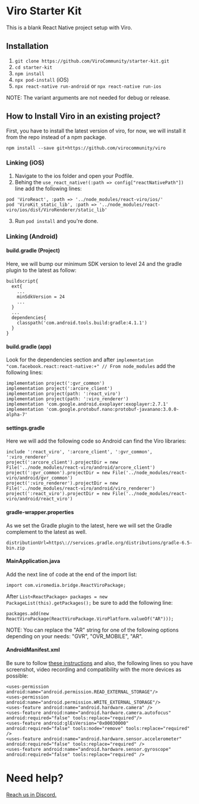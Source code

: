 # Viro Starter Kit

This is a blank React Native project setup with Viro.

## Installation

1. `git clone https://github.com/ViroCommunity/starter-kit.git`
2. `cd starter-kit`
3. `npm install`
4. `npx pod-install` (iOS)
5. `npx react-native run-android` or `npx react-native run-ios`

NOTE: The variant arguments are not needed for debug or release.

## How to Install Viro in an existing project?

First, you have to install the latest version of viro, for now, we will install it from the repo instead of a npm package.

`npm install --save git+https://github.com/virocommunity/viro`

### Linking (iOS)

1. Navigate to the ios folder and open your Podfile.
2. Behing the `use_react_native!(:path => config["reactNativePath"])` line add the following lines:

```
pod 'ViroReact', :path => '../node_modules/react-viro/ios/'
pod 'ViroKit_static_lib', :path => '../node_modules/react-viro/ios/dist/ViroRenderer/static_lib'
```

3. Run `pod install` and you're done.

### Linking (Android)

#### build.gradle (Project)

Here, we will bump our minimum SDK version to level 24 and the gradle plugin to the latest as follow:

```
buildscript{
  ext{
    ...
    minSdkVersion = 24
    ...
  }
  ...
  dependencies{
    classpath('com.android.tools.build:gradle:4.1.1')
  }
}
```

#### build.gradle (app)

Look for the dependencies section and after `implementation "com.facebook.react:react-native:+" // From node_modules` add the following lines:

```
implementation project(':gvr_common')
implementation project(':arcore_client')
implementation project(path: ':react_viro')
implementation project(path: ':viro_renderer')
implementation 'com.google.android.exoplayer:exoplayer:2.7.1'
implementation 'com.google.protobuf.nano:protobuf-javanano:3.0.0-alpha-7'
```

#### settings.gradle

Here we will add the following code so Android can find the Viro libraries:

```
include ':react_viro', ':arcore_client', ':gvr_common', ':viro_renderer'
project(':arcore_client').projectDir = new File('../node_modules/react-viro/android/arcore_client')
project(':gvr_common').projectDir = new File('../node_modules/react-viro/android/gvr_common')
project(':viro_renderer').projectDir = new File('../node_modules/react-viro/android/viro_renderer')
project(':react_viro').projectDir = new File('../node_modules/react-viro/android/react_viro')
```

#### gradle-wrapper.properties

As we set the Gradle plugin to the latest, here we will set the Gradle complement to the latest as well.

`distributionUrl=https\://services.gradle.org/distributions/gradle-6.5-bin.zip`

#### MainApplication.java

Add the next line of code at the end of the import list:

`import com.viromedia.bridge.ReactViroPackage;`

After `List<ReactPackage> packages = new PackageList(this).getPackages();` be sure to add the following line:

`packages.add(new ReactViroPackage(ReactViroPackage.ViroPlatform.valueOf("AR")));`

NOTE: You can replace the "AR" string for one of the following options depending on your needs:
"GVR", "OVR_MOBILE", "AR".

#### AndroidManifest.xml

Be sure to follow [these instructions](https://docs.viromedia.com/docs/integrating-existing-projects-android#updating-your-androidmanifestxml) and also, the following lines so you have screenshot, video recording and compatibility with the more devices as possible:

```
<uses-permission android:name="android.permission.READ_EXTERNAL_STORAGE"/>
<uses-permission android:name="android.permission.WRITE_EXTERNAL_STORAGE"/>
<uses-feature android:name="android.hardware.camera" />
<uses-feature android:name="android.hardware.camera.autofocus" android:required="false" tools:replace="required"/>
<uses-feature android:glEsVersion="0x00030000" android:required="false" tools:node="remove" tools:replace="required" />
<uses-feature android:name="android.hardware.sensor.accelerometer" android:required="false" tools:replace="required" />
<uses-feature android:name="android.hardware.sensor.gyroscope" android:required="false" tools:replace="required" />
```

# Need help?

[Reach us in Discord.](https://discord.gg/YfxDBGTxvG)
